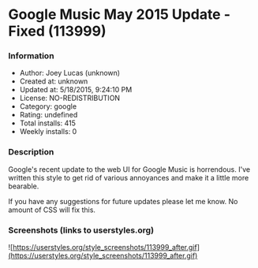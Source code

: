 # Google Music May 2015 Update - Fixed (113999)

### Information
- Author: Joey Lucas (unknown)
- Created at: unknown
- Updated at: 5/18/2015, 9:24:10 PM
- License: NO-REDISTRIBUTION
- Category: google
- Rating: undefined
- Total installs: 415
- Weekly installs: 0


### Description
Google's recent update to the web UI for Google Music is horrendous. I've written this style to get rid of various annoyances and make it a little more bearable. 

If you have any suggestions for future updates please let me know. No amount of CSS will fix this.


### Screenshots (links to userstyles.org)
![https://userstyles.org/style_screenshots/113999_after.gif](https://userstyles.org/style_screenshots/113999_after.gif)


